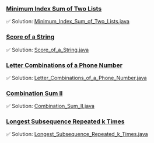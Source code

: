 ### [Minimum Index Sum of Two Lists](https://leetcode.com/problems/minimum-index-sum-of-two-lists/description/)
✅ Solution: [Minimum_Index_Sum_of_Two_Lists.java](Minimum_Index_Sum_of_Two_Lists.java)

### [Score of a String](https://leetcode.com/problems/score-of-a-string/description/)
✅ Solution: [Score_of_a_String.java](Score_of_a_String.java)

### [Letter Combinations of a Phone Number](https://leetcode.com/problems/letter-combinations-of-a-phone-number/description/)
✅ Solution: [Letter_Combinations_of_a_Phone_Number.java](Letter_Combinations_of_a_Phone_Number.java)

### [Combination Sum II](https://leetcode.com/problems/combination-sum-ii/description/)
✅ Solution: [Combination_Sum_II.java](Combination_Sum_II.java)

### [Longest Subsequence Repeated k Times](https://leetcode.com/problems/longest-subsequence-repeated-k-times/description/)
✅ Solution: [Longest_Subsequence_Repeated_k_Times.java](Longest_Subsequence_Repeated_k_Times.java)

